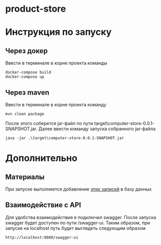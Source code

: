 # product-store
# Инструкция по запуску
## Через докер
Ввести в терминале в корне проекта команды
```
docker-compose build
docker-compose up
```
## Через maven
Ввести в терминале в корне проекта команду
```
mvn clean package
```
После этого соберется jar-файл по пути target\computer-store-0.0.1-SNAPSHOT.jar. 
Далее ввести команду запуска собранного jar-файла
```
java -jar .\target\computer-store-0.0.1-SNAPSHOT.jar
```
# Дополнительно
## Материалы
При запуске выполняется добавление [этих записей](https://github.com/Arkirka/product-store/blob/master/src/main/resources/data.sql) в базу данных
## Взаимодействие с API
Для удобства взаимодействия я подключил swagger.
После запуска swagger будет доступен по пути /swagger-ui. Таким образом, при запуске на localhost путь будет выглядеть следующим образом 
```
http://localhost:8080/swagger-ui
```
